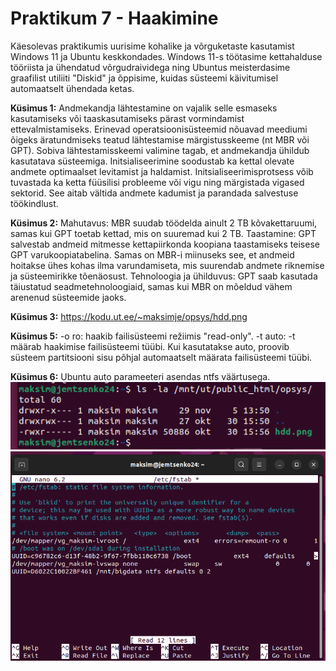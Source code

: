 # Praktikum 7 - Haakimine
Käesolevas praktikumis uurisime kohalike ja võrguketaste kasutamist Windows 11 ja Ubuntu keskkondades. Windows 11-s töötasime kettahalduse tööriista ja ühendatud võrgudraividega ning Ubuntus meisterdasime graafilist utiliiti "Diskid" ja õppisime, kuidas süsteemi käivitumisel automaatselt ühendada ketas.

**Küsimus 1:** Andmekandja lähtestamine on vajalik selle esmaseks kasutamiseks või taaskasutamiseks pärast vormindamist ettevalmistamiseks. Erinevad operatsioonisüsteemid nõuavad meediumi õigeks äratundmiseks teatud lähtestamise märgistusskeeme (nt MBR või GPT). Sobiva lähtestamisskeemi valimine tagab, et andmekandja ühildub kasutatava süsteemiga. Initsialiseerimine soodustab ka kettal olevate andmete optimaalset levitamist ja haldamist. Initsialiseerimisprotsess võib tuvastada ka ketta füüsilisi probleeme või vigu ning märgistada vigased sektorid. See aitab vältida andmete kadumist ja parandada salvestuse töökindlust.

**Küsimus 2:** Mahutavus: MBR suudab töödelda ainult 2 TB kõvakettaruumi, samas kui GPT toetab kettad, mis on suuremad kui 2 TB.
Taastamine: GPT salvestab andmeid mitmesse kettapiirkonda koopiana taastamiseks teisese GPT varukoopiatabelina. Samas on MBR-i miinuseks see, et andmeid hoitakse ühes kohas ilma varundamiseta, mis suurendab andmete riknemise ja süsteemirikke tõenäosust.
Tehnoloogia ja ühilduvus: GPT saab kasutada täiustatud seadmetehnoloogiaid, samas kui MBR on mõeldud vähem arenenud süsteemide jaoks.

**Küsimus 3:** https://kodu.ut.ee/~maksimje/opsys/hdd.png

**Küsimus 5:** -o ro: haakib failisüsteemi režiimis "read-only".
-t auto: -t määrab haakimise failisüsteemi tüübi. Kui kasutatakse auto, proovib süsteem partitsiooni sisu põhjal automaatselt määrata failisüsteemi tüübi. 

**Küsimus 6:** Ubuntu auto parameeteri asendas ntfs väärtusega.
![vmbox details](./pildid/os_praks7.3.10.png)
![vmbox details](./pildid/os_praks7.6.5.png)

